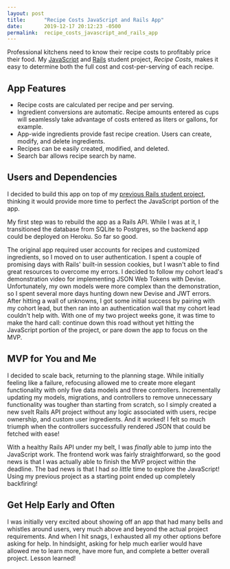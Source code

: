 ```yaml
---
layout: post
title:      "Recipe Costs JavaScript and Rails App"
date:       2019-12-17 20:12:23 -0500
permalink:  recipe_costs_javascript_and_rails_app
---
```



Professional kitchens need to know their recipe costs to profitably price their food. My [JavaScript](https://github.com/aparkening/recipe_costs_frontend) and [Rails](https://github.com/aparkening/recipe_costs_api) student project, _Recipe Costs_, makes it easy to determine both the full cost and cost-per-serving of each recipe.
 
## App Features
- Recipe costs are calculated per recipe and per serving.
- Ingredient conversions are automatic. Recipe amounts entered as cups will seamlessly take advantage of costs entered as liters or gallons, for example.
- App-wide ingredients provide fast recipe creation. Users can create, modify, and delete ingredients.
- Recipes can be easily created, modified, and deleted.
- Search bar allows recipe search by name.

## Users and Dependencies
I decided to build this app on top of my [previous Rails student project](https://github.com/aparkening/recipe_costs), thinking it would provide more time to perfect the JavaScript portion of the app.

My first step was to rebuild the app as a Rails API. While I was at it, I transitioned the database from SQLite to Postgres, so the backend app could be deployed on Heroku. So far so good.

The original app required user accounts for recipes and customized ingredients, so I moved on to user authentication. I spent a couple of promising days with Rails' built-in session cookies, but I wasn't able to find great resources to overcome my errors. I decided to follow my cohort lead's demonstration video for implementing JSON Web Tokens with Devise. Unfortunately, my own models were more complex than the demonstration, so I spent several more days hunting down new Devise and JWT errors. After hitting a wall of unknowns, I got some initial success by pairing with my cohort lead, but then ran into an authentication wall that my cohort lead couldn't help with. With one of my two project weeks gone, it was time to make the hard call: continue down this road without yet hitting the JavaScript portion of the project, or pare down the app to focus on the MVP.

## MVP for You and Me
I decided to scale back, returning to the planning stage. While initially feeling like a failure, refocusing allowed me to create more elegant functionality with only five data models and three controllers. Incrementally updating my models, migrations, and controllers to remove unnecessary functionality was tougher than starting from scratch, so I simply created a new svelt Rails API project without any logic associated with users, recipe ownership, and custom user ingredients. And it worked! I felt so much triumph when the controllers successfully rendered JSON that could be fetched with ease! 

With a healthy Rails API under my belt, I was _finally_ able to jump into the JavaScript work. The frontend work was fairly straightforward, so the good news is that I was actually able to finish the MVP project within the deadline. The bad news is that I had _so little_ time to explore the JavaScript! Using my previous project as a starting point ended up completely backfiring!

## Get Help Early and Often
I was initially very excited about showing off an app that had many bells and whistles around users, very much above and beyond the actual project requirements. And when I hit snags, I exhausted all my other options before asking for help. In hindsight, asking for help much earlier would have allowed me to learn more, have more fun, and complete a better overall project. Lesson learned!

